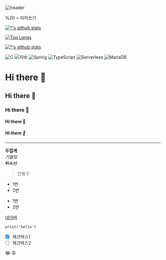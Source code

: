 ![header](https://capsule-render.vercel.app/api?type=wave&color=auto&height=300&section=header&text=깃허브%20특강&fontSize=90&animation=fadeIn)

%20 = 띠어쓰기

[![*'s github stats](https://github-readme-stats.vercel.app/api?username=selina7704)](https://github.com/selina7704)


[![Top Langs](https://github-readme-stats.vercel.app/api/top-langs/?username=selina7704)](https://github.com/selina7704/github-readme-stats)

[![*'s github stats](https://github-readme-stats.vercel.app/api?username=selina7704&show_icons=true&theme=radical)](https://github.com/selina7704)



![C](https://img.shields.io/badge/-C-123456?style=flat-square&logo=C&logoColor=black)
![자바](https://img.shields.io/badge/-자바-007396?style=flat&logo=Java&logoColor=ffffff)
![Spring](https://img.shields.io/badge/-Spring-6DB33F?style=for-the-badge&logo=Spring&logoColor=white)
![TypeScript](https://img.shields.io/badge/-TypeScript-3178C6?style=flat-square&logo=TypeScript&logoColor=white)
![Serverless](https://img.shields.io/badge/-Serverless-FD5750?style=flat-square&logo=Serverless&logoColor=magenta)
![MariaDB](https://img.shields.io/badge/-MariaDB-1F305F?style=flat-square&logo=mariadb&logoColor=white)

# Hi there 👋
## Hi there 👋
### Hi there 👋
#### Hi there 👋
##### Hi there 👋

---
**두껍게** <br>
*기울임* <br>
~~취소선~~ <br>

>인용구

* 1번 
* 2번 
- 1번 
- 2번

[네이버](www.naver.com)

```
print('hello')
```

- [x] 체크박스1
- [ ] 체크박스2

:joy:
😡
